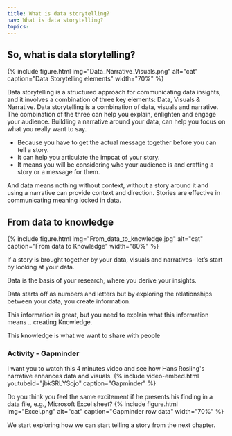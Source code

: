 ```yaml
---
title: What is data storytelling?
nav: What is data storytelling?
topics: 
---
```


## So, what is data storytelling?
{% include figure.html img="Data_Narrative_Visuals.png" alt="cat" caption="Data Storytelling elements" width="70%" %}

Data storytelling is a structured approach for communicating data insights, and it involves a combination of three key elements: Data, Visuals & Narrative. Data storytelling is a combination of data, visuals and narrative. The combination of the three can help you explain, enlighten and engage your audience.
Buildling a narrative around your data, can help you focus on what you really want to say.
- Because you have to get the actual message together before you can tell a story.
- It can help you articulate the impcat of your story.
- It means you will be considering who your audience is and crafting a story or a message for them.



And data means nothing without context, without a story around it and using a narrative can provide context and direction.
Stories are effective in communicating meaning locked in data.

## From data to knowledge
{% include figure.html img="From_data_to_knowledge.jpg" alt="cat" caption="From data to Knowledge" width="80%" %}


If a story is brought together by your data, visuals and narratives- let’s start by looking at your data.  

Data is the basis of your research, where you derive your insights.  

Data starts off as numbers and letters but by exploring the relationships between your data, you create information.  

This information is great, but you need to explain what this information means .. creating Knowledge.  

This knowledge is what we want to share with people 

### Activity - Gapminder

I want you to watch this 4 minutes video and see how Hans Rosling's narrative enhances data and visuals. 
{% include video-embed.html youtubeid="jbkSRLYSojo" caption="Gapminder" %}


Do you think you feel the same excitement if he presents his finding in a data file, e.g., Microsoft Excel sheet?
{% include figure.html img="Excel.png" alt="cat" caption="Gapminder row data" width="70%" %}


We start exploring how we can start telling a story from the next chapter.
